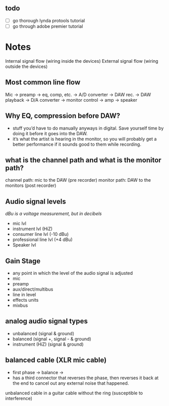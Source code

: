 todo
-------------------------------------
- [ ] go thorough lynda protools tutorial
- [ ] go through adobe premier tutorial

Notes
================================================

Internal signal flow (wiring inside the devices)
External signal flow (wiring outside the devices)

Most common line flow
--------------------------------------------
Mic -> preamp -> eq, comp, etc. -> A/D converter -> DAW rec. -> DAW playback -> D/A converter -> monitor control -> amp -> speaker

Why EQ, compression before DAW?
-------------------------------------------------
- stuff you’d have to do manually anyways in digital. Save yourself time by doing it before it goes into the DAW.
- it’s what the artist is hearing in the monitor, so you will probably get a better performance if it sounds good to them while recording.



what is the channel path and what is the monitor path?
--------------------------------------------------------
channel path: mic to the DAW (pre recorder)
monitor path: DAW to the monitors (post recorder)

Audio signal levels
----------------------
_dBu is a voltage measurement, but in decibels_

- mic lvl
- instrument lvl (HiZ)
- consumer line lvl (-10 dBu)
- professional line lvl (+4 dBu)
- Speaker lvl

Gain Stage
---------------------
- any point in which the level of the audio signal is adjusted
- mic
- preamp
- aux/direct/multibus
- line in level
- effects units
- mixbus

analog audio signal types
------------------------------
- unbalanced (signal & ground)
- balanced (signal +, signal - & ground)
- instrument (HiZ) (signal & ground)

balanced cable (XLR mic cable)
------------------------------
- first phase -> balance ->
- has a third connector that reverses the phase, then reverses it back at the end to cancel out any external noise that happened.

unbalanced cable in a guitar cable without the ring (susceptible to interference)
